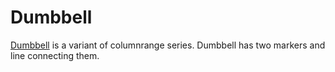 # Dumbbell

[Dumbbell](https://api.highcharts.com/highcharts/plotOptions.dumbbell) is a variant of columnrange series. Dumbbell has two markers and line connecting them.
